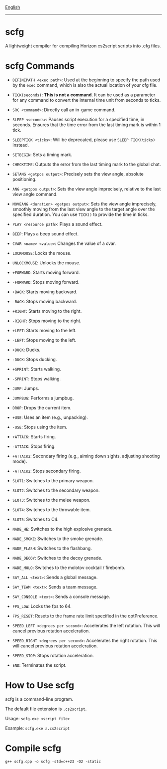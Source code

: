[English](/README_en_us.md)

---

# scfg
A lightweight compiler for compiling Horizon cs2script scripts into .cfg files.

# scfg Commands

- `DEFINEPATH <exec path>`: Used at the beginning to specify the path used by the `exec` command, which is also the actual location of your cfg file.
- `TICK(seconds)`: **This is not a command**. It can be used as a parameter for any command to convert the internal time unit from seconds to ticks.

- `SRC <command>`: Directly call an in-game command.
- `SLEEP <seconds>`: Pauses script execution for a specified time, in seconds. Ensures that the time error from the last timing mark is within 1 tick.
- `SLEEPTICK <ticks>`: Will be deprecated, please use `SLEEP TICK(ticks)` instead.
- `SETBEGIN`: Sets a timing mark.
- `CHECKTIME`: Outputs the error from the last timing mark to the global chat.

- `SETANG <getpos output>`: Precisely sets the view angle, absolute positioning.
- `ANG <getpos output>`: Sets the view angle imprecisely, relative to the last view angle command.
- `MOVEANG <duration> <getpos output>`: Sets the view angle imprecisely, smoothly moving from the last view angle to the target angle over the specified duration. You can use `TICK()` to provide the time in ticks.

- `PLAY <resource path>`: Plays a sound effect.
- `BEEP`: Plays a beep sound effect.

- `CVAR <name> <value>`: Changes the value of a cvar.

- `LOCKMOUSE`: Locks the mouse.
- `UNLOCKMOUSE`: Unlocks the mouse.

- `+FORWARD`: Starts moving forward.
- `-FORWARD`: Stops moving forward.
- `+BACK`: Starts moving backward.
- `-BACK`: Stops moving backward.
- `+RIGHT`: Starts moving to the right.
- `-RIGHT`: Stops moving to the right.
- `+LEFT`: Starts moving to the left.
- `-LEFT`: Stops moving to the left.
- `+DUCK`: Ducks.
- `-DUCK`: Stops ducking.
- `+SPRINT`: Starts walking.
- `-SPRINT`: Stops walking.
- `JUMP`: Jumps.
- `JUMPBUG`: Performs a jumpbug.
- `DROP`: Drops the current item.
- `+USE`: Uses an item (e.g., unpacking).
- `-USE`: Stops using the item.
- `+ATTACK`: Starts firing.
- `-ATTACK`: Stops firing.
- `+ATTACK2`: Secondary firing (e.g., aiming down sights, adjusting shooting mode).
- `-ATTACK2`: Stops secondary firing.
- `SLOT1`: Switches to the primary weapon.
- `SLOT2`: Switches to the secondary weapon.
- `SLOT3`: Switches to the melee weapon.
- `SLOT4`: Switches to the throwable item.
- `SLOT5`: Switches to C4.
- `NADE_HE`: Switches to the high explosive grenade.
- `NADE_SMOKE`: Switches to the smoke grenade.
- `NADE_FLASH`: Switches to the flashbang.
- `NADE_DECOY`: Switches to the decoy grenade.
- `NADE_MOLO`: Switches to the molotov cocktail / firebomb.

- `SAY_ALL <text>`: Sends a global message.
- `SAY_TEAM <text>`: Sends a team message.
- `SAY_CONSOLE <text>`: Sends a console message.
  
- `FPS_LOW`: Locks the fps to 64.
- `FPS_RESET`: Resets to the frame rate limit specified in the optPreference.

- `SPEED_LEFT <degrees per second>`: Accelerates the left rotation. This will cancel previous rotation acceleration.
- `SPEED_RIGHT <degrees per second>`: Accelerates the right rotation. This will cancel previous rotation acceleration.
- `SPEED_STOP`: Stops rotation acceleration.

- `END`: Terminates the script.

# How to Use scfg

scfg is a command-line program.

The default file extension is `.cs2script`.

Usage: `scfg.exe <script file>`

Example: `scfg.exe a.cs2script`

# Compile scfg

`g++ scfg.cpp -o scfg -std=c++23 -O2 -static`

